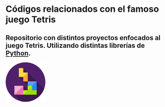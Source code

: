 # Códigos relacionados con el famoso juego Tetris
## Repositorio con distintos proyectos enfocados al juego Tetris. Utilizando distintas librerías de [Python](https://github.com/python).

![](https://github.com/alexisnlh/alexisnlh/blob/main/images/Tetris-logo.png)
